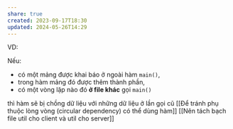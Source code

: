 ```yaml
---
share: true
created: 2023-09-17T18:30
updated: 2024-05-26T14:29
---
```

VD:

Nếu:
- có một mảng được khai báo ở ngoài hàm `main()`, 
- trong hàm mảng đó được thêm thành phần, 
- có một vòng lặp nào đó **ở file khác** gọi `main()`

thì hàm sẽ bị chồng dữ liệu với những dữ liệu ở lần gọi cũ
[[Để tránh phụ thuộc lòng vòng (circular dependency) có thể dùng hàm]]
[[Nên tách bạch file util cho client và util cho server]] 